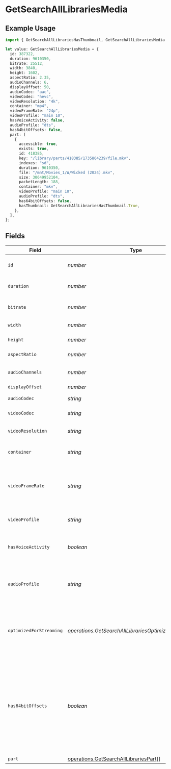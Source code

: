 # GetSearchAllLibrariesMedia

## Example Usage

```typescript
import { GetSearchAllLibrariesHasThumbnail, GetSearchAllLibrariesMedia } from "@lukehagar/plexjs/sdk/models/operations";

let value: GetSearchAllLibrariesMedia = {
  id: 387322,
  duration: 9610350,
  bitrate: 25512,
  width: 3840,
  height: 1602,
  aspectRatio: 2.35,
  audioChannels: 6,
  displayOffset: 50,
  audioCodec: "aac",
  videoCodec: "hevc",
  videoResolution: "4k",
  container: "mp4",
  videoFrameRate: "24p",
  videoProfile: "main 10",
  hasVoiceActivity: false,
  audioProfile: "dts",
  has64bitOffsets: false,
  part: [
    {
      accessible: true,
      exists: true,
      id: 418385,
      key: "/library/parts/418385/1735864239/file.mkv",
      indexes: "sd",
      duration: 9610350,
      file: "/mnt/Movies_1/W/Wicked (2024).mkv",
      size: 30649952104,
      packetLength: 188,
      container: "mkv",
      videoProfile: "main 10",
      audioProfile: "dts",
      has64bitOffsets: false,
      hasThumbnail: GetSearchAllLibrariesHasThumbnail.True,
    },
  ],
};
```

## Fields

| Field                                                                                                                                                    | Type                                                                                                                                                     | Required                                                                                                                                                 | Description                                                                                                                                              | Example                                                                                                                                                  |
| -------------------------------------------------------------------------------------------------------------------------------------------------------- | -------------------------------------------------------------------------------------------------------------------------------------------------------- | -------------------------------------------------------------------------------------------------------------------------------------------------------- | -------------------------------------------------------------------------------------------------------------------------------------------------------- | -------------------------------------------------------------------------------------------------------------------------------------------------------- |
| `id`                                                                                                                                                     | *number*                                                                                                                                                 | :heavy_check_mark:                                                                                                                                       | Unique media identifier.                                                                                                                                 | 387322                                                                                                                                                   |
| `duration`                                                                                                                                               | *number*                                                                                                                                                 | :heavy_minus_sign:                                                                                                                                       | Duration of the media in milliseconds.                                                                                                                   | 9610350                                                                                                                                                  |
| `bitrate`                                                                                                                                                | *number*                                                                                                                                                 | :heavy_minus_sign:                                                                                                                                       | Bitrate in bits per second.                                                                                                                              | 25512                                                                                                                                                    |
| `width`                                                                                                                                                  | *number*                                                                                                                                                 | :heavy_minus_sign:                                                                                                                                       | Video width in pixels.                                                                                                                                   | 3840                                                                                                                                                     |
| `height`                                                                                                                                                 | *number*                                                                                                                                                 | :heavy_minus_sign:                                                                                                                                       | Video height in pixels.                                                                                                                                  | 1602                                                                                                                                                     |
| `aspectRatio`                                                                                                                                            | *number*                                                                                                                                                 | :heavy_minus_sign:                                                                                                                                       | Aspect ratio of the video.                                                                                                                               | 2.35                                                                                                                                                     |
| `audioChannels`                                                                                                                                          | *number*                                                                                                                                                 | :heavy_minus_sign:                                                                                                                                       | Number of audio channels.                                                                                                                                | 6                                                                                                                                                        |
| `displayOffset`                                                                                                                                          | *number*                                                                                                                                                 | :heavy_minus_sign:                                                                                                                                       | N/A                                                                                                                                                      | 50                                                                                                                                                       |
| `audioCodec`                                                                                                                                             | *string*                                                                                                                                                 | :heavy_minus_sign:                                                                                                                                       | Audio codec used.                                                                                                                                        | aac                                                                                                                                                      |
| `videoCodec`                                                                                                                                             | *string*                                                                                                                                                 | :heavy_minus_sign:                                                                                                                                       | Video codec used.                                                                                                                                        | hevc                                                                                                                                                     |
| `videoResolution`                                                                                                                                        | *string*                                                                                                                                                 | :heavy_minus_sign:                                                                                                                                       | Video resolution (e.g., 4k).                                                                                                                             | 4k                                                                                                                                                       |
| `container`                                                                                                                                              | *string*                                                                                                                                                 | :heavy_minus_sign:                                                                                                                                       | Container format of the media.                                                                                                                           | mp4                                                                                                                                                      |
| `videoFrameRate`                                                                                                                                         | *string*                                                                                                                                                 | :heavy_minus_sign:                                                                                                                                       | Frame rate of the video. Values found include NTSC, PAL, 24p<br/>                                                                                        | 24p                                                                                                                                                      |
| `videoProfile`                                                                                                                                           | *string*                                                                                                                                                 | :heavy_minus_sign:                                                                                                                                       | Video profile (e.g., main 10).                                                                                                                           | main 10                                                                                                                                                  |
| `hasVoiceActivity`                                                                                                                                       | *boolean*                                                                                                                                                | :heavy_minus_sign:                                                                                                                                       | Indicates whether voice activity is detected.                                                                                                            | false                                                                                                                                                    |
| `audioProfile`                                                                                                                                           | *string*                                                                                                                                                 | :heavy_minus_sign:                                                                                                                                       | The audio profile used for the media (e.g., DTS, Dolby Digital, etc.).                                                                                   | dts                                                                                                                                                      |
| `optimizedForStreaming`                                                                                                                                  | *operations.GetSearchAllLibrariesOptimizedForStreaming*                                                                                                  | :heavy_minus_sign:                                                                                                                                       | Has this media been optimized for streaming. NOTE: This can be 0, 1, false or true                                                                       |                                                                                                                                                          |
| `has64bitOffsets`                                                                                                                                        | *boolean*                                                                                                                                                | :heavy_minus_sign:                                                                                                                                       | Indicates whether the media has 64-bit offsets.<br/>This is relevant for media files that may require larger offsets than what 32-bit integers can provide.<br/> | false                                                                                                                                                    |
| `part`                                                                                                                                                   | [operations.GetSearchAllLibrariesPart](../../../sdk/models/operations/getsearchalllibrariespart.md)[]                                                    | :heavy_minus_sign:                                                                                                                                       | N/A                                                                                                                                                      |                                                                                                                                                          |